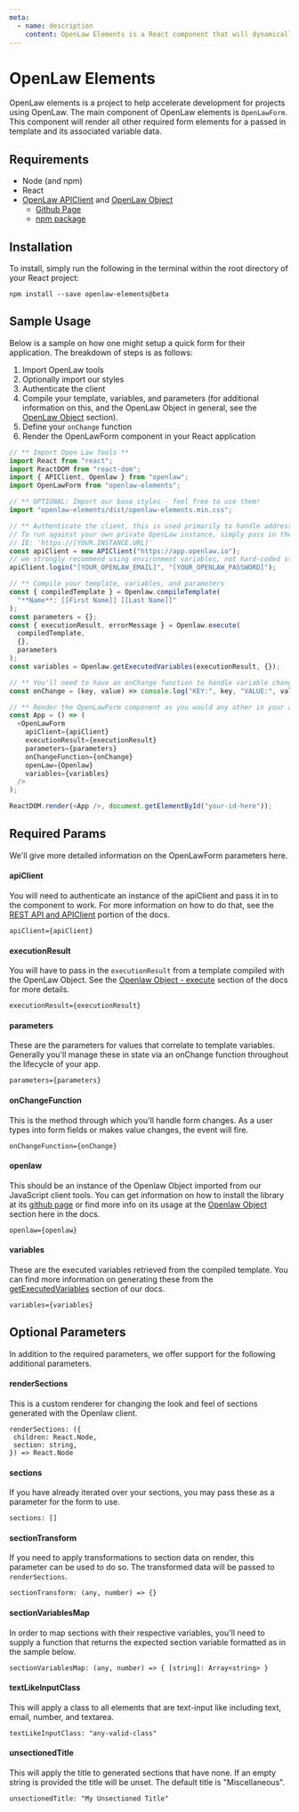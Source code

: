 ```yaml
---
meta:
  - name: description
    content: OpenLaw Elements is a React component that will dynamically render a basic form for an OpenLaw template.
---
```


# OpenLaw Elements

OpenLaw elements is a project to help accelerate development for projects using OpenLaw. The main component of OpenLaw elements is `OpenLawForm`. This component will render all other required form elements for a passed in template and its associated variable data.

## Requirements

- Node (and npm)
- React
- [OpenLaw APIClient](/api-client/) and [OpenLaw Object](/openlaw-object/)
  - [Github Page](https://github.com/openlawteam/openlaw-client)
  - [npm package](https://www.npmjs.com/package/openlaw)

## Installation

To install, simply run the following in the terminal within the root directory of your React project:

```
npm install --save openlaw-elements@beta
```

## Sample Usage

Below is a sample on how one might setup a quick form for their application. The breakdown of steps is as follows:

1. Import OpenLaw tools
2. Optionally import our styles
3. Authenticate the client
4. Compile your template, variables, and parameters (for additional information on this, and the OpenLaw Object in general, see the [OpenLaw Object](/openlaw-object/) section).
5. Define your `onChange` function
6. Render the OpenLawForm component in your React application

```js
// ** Import Open Law Tools **
import React from "react";
import ReactDOM from "react-dom";
import { APIClient, Openlaw } from "openlaw";
import OpenLawForm from "openlaw-elements";

// ** OPTIONAL: Import our base styles - feel free to use them!
import "openlaw-elements/dist/openlaw-elements.min.css";

// ** Authenticate the client, this is used primarily to handle address fields
// To run against your own private OpenLaw instance, simply pass in the host for it
// IE: 'https://[YOUR.INSTANCE.URL]'
const apiClient = new APIClient("https://app.openlaw.io");
// we strongly recommend using environment variables, not hard-coded strings.
apiClient.login("[YOUR_OPENLAW_EMAIL]", "[YOUR_OPENLAW_PASSWORD]");

// ** Compile your template, variables, and parameters
const { compiledTemplate } = Openlaw.compileTemplate(
  "**Name**: [[First Name]] [[Last Name]]"
);
const parameters = {};
const { executionResult, errorMessage } = Openlaw.execute(
  compiledTemplate,
  {},
  parameters
);
const variables = Openlaw.getExecutedVariables(executionResult, {});

// ** You'll need to have an onChange function to handle variable changes in the form
const onChange = (key, value) => console.log("KEY:", key, "VALUE:", value);

// ** Render the OpenLawForm component as you would any other in your app!
const App = () => (
  <OpenLawForm
    apiClient={apiClient}
    executionResult={executionResult}
    parameters={parameters}
    onChangeFunction={onChange}
    openLaw={Openlaw}
    variables={variables}
  />
);

ReactDOM.render(<App />, document.getElementById("your-id-here"));
```

## Required Params

We'll give more detailed information on the OpenLawForm parameters here.

#### apiClient

You will need to authenticate an instance of the apiClient and pass it in to the component to work. For more information on how to do that, see the [REST API and APIClient](/api-client/) portion of the docs.

```
apiClient={apiClient}
```

#### executionResult

You will have to pass in the `executionResult` from a template compiled with the OpenLaw Object. See the [Openlaw Object - execute](/openlaw-object/#template) section of the docs for more details.

```
executionResult={executionResult}
```

#### parameters

These are the parameters for values that correlate to template variables. Generally you'll manage these in state via an onChange function throughout the lifecycle of your app.

```
parameters={parameters}
```

#### onChangeFunction

This is the method through which you'll handle form changes. As a user types into form fields or makes value changes, the event will fire.

```
onChangeFunction={onChange}
```

#### openlaw

This should be an instance of the Openlaw Object imported from our JavaScript client tools. You can get information on how to install the library at its [github page](https://github.com/openlawteam/openlaw-client) or find more info on its usage at the [Openlaw Object](/openlaw-object/) section here in the docs.

```
openlaw={openlaw}
```

#### variables

These are the executed variables retrieved from the compiled template. You can find more information on generating these from the [getExecutedVariables](/openlaw-object/#getexecutedvariables) section of our docs.

```
variables={variables}
```

## Optional Parameters

In addition to the required parameters, we offer support for the following additional parameters.

#### renderSections

This is a custom renderer for changing the look and feel of sections generated with the Openlaw client.

```
renderSections: ({
 children: React.Node,
 section: string,
}) => React.Node
```

#### sections

If you have already iterated over your sections, you may pass these as a parameter for the form to use.

```
sections: []
```

#### sectionTransform

If you need to apply transformations to section data on render, this parameter can be used to do so. The transformed data will be passed to `renderSections`.

```
sectionTransform: (any, number) => {}
```

#### sectionVariablesMap

In order to map sections with their respective variables, you'll need to supply a function that returns the expected section variable formatted as in the sample below.

```
sectionVariablesMap: (any, number) => { [string]: Array<string> }
```

#### textLikeInputClass

This will apply a class to all elements that are text-input like including text, email, number, and textarea.

```
textLikeInputClass: "any-valid-class"
```

#### unsectionedTitle

This will apply the title to generated sections that have none. If an empty string is provided the title will be unset. The default title is "Miscellaneous".

```
unsectionedTitle: "My Unsectioned Title"
```
